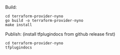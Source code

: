 Build:
```
cd terraform-provider-nyno
go build -o terraform-provider-nyno
make install
```

Publish: (install tfplugindocs from github release first)
```
cd terraform-provider-nyno
tfplugindocs

```